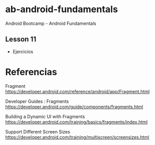 # ab-android-fundamentals
Android Bootcamp - Android Fundamentals

## Lesson 11

- Ejercicios

# Referencias 

Fragment https://developer.android.com/reference/android/app/Fragment.html

Developer Guides : Fragments https://developer.android.com/guide/components/fragments.html

Building a Dynamic UI with Fragments https://developer.android.com/training/basics/fragments/index.html

Support Different Screen Sizes https://developer.android.com/training/multiscreen/screensizes.html


